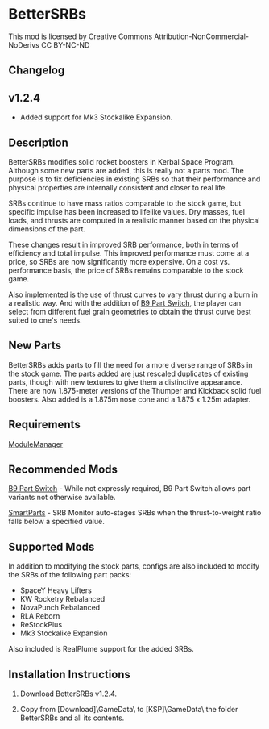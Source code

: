 ﻿# BetterSRBs

This mod is licensed by Creative Commons Attribution-NonCommercial-NoDerivs
CC BY-NC-ND

## Changelog
## v1.2.4

* Added support for Mk3 Stockalike Expansion.

## Description

BetterSRBs modifies solid rocket boosters in Kerbal Space Program.  Although some new parts are added, this is really not a parts mod.  The purpose is to fix deficiencies in existing SRBs so that their performance and physical properties are internally consistent and closer to real life.

SRBs continue to have mass ratios comparable to the stock game, but specific impulse has been increased to lifelike values.  Dry masses, fuel loads, and thrusts are computed in a realistic manner based on the physical dimensions of the part.

These changes result in improved SRB performance, both in terms of efficiency and total impulse.  This improved performance must come at a price, so SRBs are now significantly more expensive.  On a cost vs. performance basis, the price of SRBs remains comparable to the stock game.

Also implemented is the use of thrust curves to vary thrust during a burn in a realistic way.  And with the addition of [B9 Part Switch](http://forum.kerbalspaceprogram.com/index.php?showtopic=140541), the player can select from different fuel grain geometries to obtain the thrust curve best suited to one's needs.

## New Parts

BetterSRBs adds parts to fill the need for a more diverse range of SRBs in the stock game.  The parts added are just rescaled duplicates of existing parts, though with new textures to give them a distinctive appearance.  There are now 1.875-meter versions of the Thumper and Kickback solid fuel boosters.  Also added is a 1.875m nose cone and a 1.875 x 1.25m adapter.

## Requirements

[ModuleManager](https://github.com/sarbian/ModuleManager/releases)

## Recommended Mods

[B9 Part Switch](https://github.com/blowfishpro/B9PartSwitch/releases) - While not expressly required, B9 Part Switch allows part variants not otherwise available.

[SmartParts](https://spacedock.info/mod/614/SmartParts/download/) - SRB Monitor auto-stages SRBs when the thrust-to-weight ratio falls below a specified value.

## Supported Mods

In addition to modifying the stock parts, configs are also included to modify the SRBs of the following part packs:

  * SpaceY Heavy Lifters
  * KW Rocketry Rebalanced
  * NovaPunch Rebalanced
  * RLA Reborn
  * ReStockPlus
  * Mk3 Stockalike Expansion

Also included is RealPlume support for the added SRBs.

## Installation Instructions

1. Download BetterSRBs v1.2.4.

2. Copy from [Download]\GameData\ to [KSP]\GameData\ the folder BetterSRBs and all its contents.